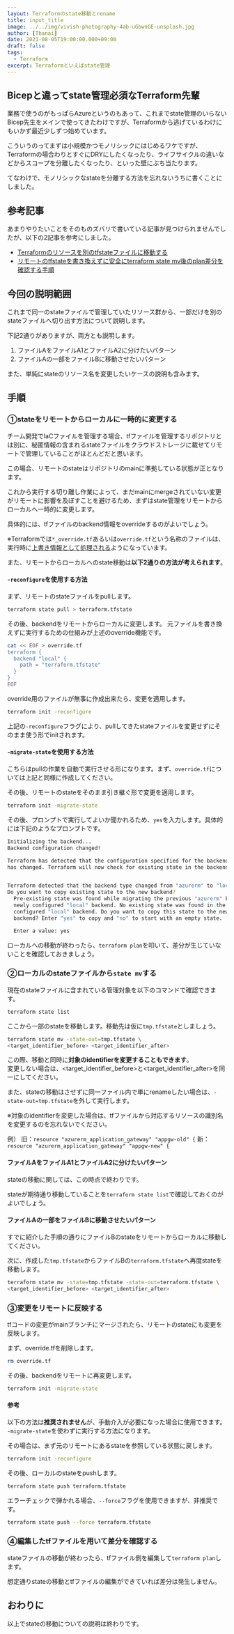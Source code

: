 ```yaml
---
layout: Terraformのstate移動とrename
title: input_title
image: ../../img/vivish-photography-4ab-uGbwnGE-unsplash.jpg
author: [Thanai]
date: 2021-08-05T19:00:00.000+09:00
draft: false
tags:
  - Terraform
excerpt: Terraformといえばstate管理
---
```


## Bicepと違ってstate管理必須なTerraform先輩

業務で使うのがもっぱらAzureというのもあって、これまでstate管理のいらないBicep先生をメインで使ってきたわけですが、Terraformから逃げているわけにもいかず最近少しずつ始めています。

こういうのってまずは小規模かつモノリシックにはじめるワケですが、Terraformの場合わりとすぐにDRYにしたくなったり、ライフサイクルの違いなどからスコープを分離したくなったり、といった壁にぶち当たります。

てなわけで、モノリシックなstateを分離する方法を忘れないうちに書くことにしました。

## 参考記事

あまりやりたいことをそのものズバリで書いている記事が見つけられませんでしたが、以下の2記事を参考にしました。

- [Terraformのリソースを別のtfstateファイルに移動する](https://www.karakaram.com/moving-terraform-resources-to-another-tfstate-file/)
- [リモートのtfstateを書き換えずに安全にterraform state mv後のplan差分を確認する手順](https://qiita.com/minamijoyo/items/b4d70787556c83f289e7)

## 今回の説明範囲

これまで同一のstateファイルで管理していたリソース群から、一部だけを別のstateファイルへ切り出す方法について説明します。

下記2通りがありますが、両方とも説明します。

1. ファイルAをファイルA1とファイルA2に分けたいパターン
1. ファイルAの一部をファイルBに移動させたいパターン

また、単純にstateのリソース名を変更したいケースの説明も含みます。

## 手順

### ①stateをリモートからローカルに一時的に変更する

チーム開発でIaCファイルを管理する場合、tfファイルを管理するリポジトリとは別に、秘匿情報の含まれるstateファイルをクラウドストレージに載せてリモートで管理していることがほとんどだと思います。

この場合、リモートのstateはリポジトリのmainに準拠している状態が正となります。

これから実行する切り離し作業によって、まだmainにmergeされていない変更がリモートに影響を及ぼすことを避けるため、まずはstate管理をリモートからローカルへ一時的に変更します。

具体的には、tfファイルのbackend情報をoverrideするのがよいでしょう。

※Terraformでは`*_override.tf`あるいは`override.tf`という名称のファイルは、実行時に[上書き情報として処理される][1]ようになっています。

[1]: https://www.terraform.io/docs/language/files/override.html

また、リモートからローカルへのstate移動は**以下2通りの方法が考えられます**。

#### `-reconfigure`を使用する方法

まず、リモートのstateファイルをpullします。

```sh
terraform state pull > terraform.tfstate
```

その後、backendをリモートからローカルに変更します。
元ファイルを書き換えずに実行するための仕組みが上述のoverride機能です。

```sh
cat << EOF > override.tf
terraform {
  backend "local" {
    path = "terraform.tfstate"
  }
}
EOF
```

override用のファイルが無事に作成出来たら、変更を適用します。

```sh
terraform init -reconfigure
```

上記の`-reconfigure`フラグにより、pullしてきたstateファイルを変更せずにそのまま使う形でinitされます。

#### `-migrate-state`を使用する方法

こちらはpullの作業を自動で実行させる形になります。まず、`override.tf`については上記と同様に作成してください。

その後、リモートのstateをそのまま引き継ぐ形で変更を適用します。

```sh
terraform init -migrate-state
```

その後、プロンプトで実行してよいか聞かれるため、`yes`を入力します。具体的には下記のようなプロンプトです。

```sh
Initializing the backend...
Backend configuration changed!

Terraform has detected that the configuration specified for the backend
has changed. Terraform will now check for existing state in the backends.


Terraform detected that the backend type changed from "azurerm" to "local".
Do you want to copy existing state to the new backend?
  Pre-existing state was found while migrating the previous "azurerm" backend to the
  newly configured "local" backend. No existing state was found in the newly
  configured "local" backend. Do you want to copy this state to the new "local"
  backend? Enter "yes" to copy and "no" to start with an empty state.

  Enter a value: yes
```

ローカルへの移動が終わったら、`terraform plan`を叩いて、差分が生じていないことを確認しておきましょう。

### ②ローカルのstateファイルから`state mv`する

現在のstateファイルに含まれている管理対象を以下のコマンドで確認できます。

```sh
terraform state list
```

ここから一部のstateを移動します。移動先は仮に`tmp.tfstate`としましょう。

```sh
terraform state mv -state-out=tmp.tfstate \
<target_identifier_before> <target_identifier_after>
```

この際、移動と同時に**対象のidentifierを変更することもできます**。  
変更しない場合は、<target_identifier_before>と<target_identifier_after>を同一にしてください。

また、stateの移動はさせずに同一ファイル内で単にrenameしたい場合は、`-state-out=tmp.tfstate`を外して実行します。

※対象のidentifierを変更した場合は、tfファイルから対応するリソースの識別名を変更するのを忘れないでください。

例）
旧：`resource "azurerm_application_gateway" "appgw-old" {`
新：`resource "azurerm_application_gateway" "appgw-new" {`

#### ファイルAをファイルA1とファイルA2に分けたいパターン

stateの移動に関しては、この時点で終わりです。

stateが期待通り移動していることを`terraform state list`で確認しておくのがよいでしょう。

#### ファイルAの一部をファイルBに移動させたいパターン

すでに紹介した手順の通りにファイルBのstateをリモートからローカルに移動してください。

次に、作成した`tmp.tfstate`からファイルBの`terraform.tfstate`へ再度stateを移動します。

```sh
terraform state mv -state=tmp.tfstate -state-out=terraform.tfstate \
<target_identifier_before> <target_identifier_after>
```

### ③変更をリモートに反映する

tfコードの変更がmainブランチにマージされたら、リモートのstateにも変更を反映します。

まず、override.tfを削除します。

```sh
rm override.tf
```

その後、backendをリモートに再変更します。

```sh
terraform init -migrate-state
```

#### 参考

以下の方法は**推奨されません**が、手動介入が必要になった場合に使用できます。  
`-migrate-state`を使わずに実行する方法になります。

その場合は、まず元のリモートにあるstateを参照している状態に戻します。

```sh
terraform init -reconfigure
```

その後、ローカルのstateをpushします。

```sh
terraform state push terraform.tfstate
```

エラーチェックで弾かれる場合、`--force`フラグを使用できますが、非推奨です。

```sh
terraform state push --force terraform.tfstate
```

### ④編集したtfファイルを用いて差分を確認する

stateファイルの移動が終わったら、tfファイル側を編集して`terraform plan`します。

想定通りstateの移動とtfファイルの編集ができていれば差分は発生しません。

## おわりに

以上でstateの移動についての説明は終わりです。
